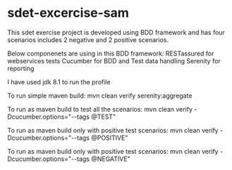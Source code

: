 # sdet-excercise-sam

This sdet exercise project is developed using BDD framework and has four scenarios includes 2 negative and 2 positive scenarios.

Below componenets are using in this BDD framework: 
RESTassured for webservices tests
Cucumber for BDD and Test data handling
Serenity for reporting

I have used jdk 8.1 to run the profile

To run simple maven build: mvn clean verify serenity:aggregate

To run as maven build to test all the scenarios: mvn clean verify -Dcucumber.options="--tags @TEST"

To run as maven build only with positive test scenarios: mvn clean verify -Dcucumber.options="--tags @POSITIVE"

To run as maven build only with positive test scenarios: mvn clean verify -Dcucumber.options="--tags @NEGATIVE"
